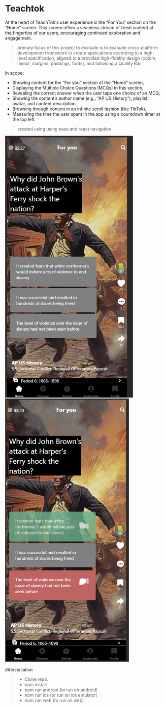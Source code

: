 # Teachtok
At the heart of TeachTok's user experience is the "For You" section on the “Home” screen. This screen offers a seamless stream of fresh content at the fingertips of our users, encouraging continued exploration and engagement.

>primary focus of this project to evaluate is to evaluate cross-platform development framework to create applications according to a high-level specification, aligned to a provided high-fidelity design (colors, layout, margins, paddings, fonts), and following a Quality Bar.

In scope:
- Showing content for the  “For you” section of the “Home” screen,
- Displaying the Multiple Choice Questions (MCQs) in this section,
- Revealing the correct answer when the user taps one choice of an MCQ,
- Showing the content’s author name (e.g., “AP US History”), playlist, avatar, and content description,
- Browsing through content in an infinite scroll fashion (like TikTok),
- Measuring the time the user spent in the app using a countdown timer at the top left.

> created using using expo and react navigation

![Alt text](teac.png) ![Alt text](teachtok-right.png)

##Installation
 > - Clone repo.
 > - npm install
 > - npm run android  (to run on android)
 > - npm run ios (to run on ios emulator)
 > - npm run web (to run on web)

